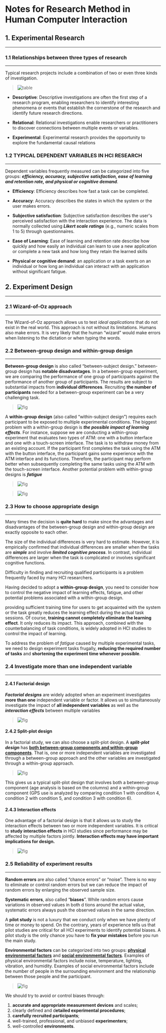 # Notes for Research Method in Human Computer Interaction



## 1. Experimental Research

----

### 1.1 Relationships between three types of research

---

Typical research projects include a combination of two or even three kinds of investigation.

>![table](./Pictures%20and%20Graphs/Relatationship_between_different_researchs.jpg "Relationship")

>
* __Descriptive__: Descriptive investigations are often the first step of a research program, enabling researchers to identify interesting phenomena or events that establish the cornerstone of the research and identify future research directions.
  
* __Relational__: Relational investigations enable researchers or practitioners to discover connections between multiple events or variables.
  
* __Experimental__: Experimental research provides the opportunity to explore the fundamental causal relations

>


### 1.2 TYPICAL DEPENDENT VARIABLES IN HCI RESEARCH

---

Dependent variables frequently measured can be categorized into five groups: __*efficiency, accuracy, subjective satisfaction, ease of learning and retention rate, and physical or cognitive demand*__.


>
* __Efficiency__: Efficiency describes how fast a task can be completed.
  
* __Accuracy__: Accuracy describes the states in which the system or the user makes errors.
  
* __Subjective satisfaction__: Subjective satisfaction describes the user's perceived satisfaction with the interaction experience. The data is normally collected using __*Likert scale ratings*__ (e.g., numeric scales from 1 to 5) through questionnaires.
  
* __Ease of Learning__: Ease of learning and retention rate describe how quickly and how easily an individual can learn to use a new application or complete a new task and how long they retain the learned skills

* __Physical or cognitive demand__: an application or a task exerts on an individual or how long an individual can interact with an application without significant fatigue.
>


## 2. Experiment Design

----
### 2.1 Wizard-of-Oz approach

---

The Wizard-of-Oz approach allows us to test *ideal applications* that do not exist in the real world. This approach is not without its limitations. Humans also make errors. It is very likely that the human “wizard” would make errors when listening to the dictation or when typing the words.


### 2.2 Between-group design and within-group design

---

> 
__Between-group design__ is also called “between-subject design.” between-group design has __notable disadvantages__. In a between-group experiment, we are comparing the performance of one group of participants against the performance of another group of participants. The results are subject to substantial impacts from __individual differences__. Recruiting __the number of participants__ needed for a between-group experiment can be a very challenging task. 

>![fig](./Pictures%20and%20Graphs/between-group_design.jpg "between-group design")


A __within-group design__ (also called “within-subject design”) requires each participant to be exposed to multiple experimental conditions. The biggest problem with a within-group design is __*the possible impact of learning effects*__. For instance, suppose we are conducting a within-group experiment that evaluates two types of ATM: one with a button interface and one with a touch-screen interface. The task is to withdraw money from an existing account. If the participant first completes the task using the ATM with the button interface, the participant gains some experience with the ATM interface and its functions. Therefore, the participant may perform better when subsequently completing the same tasks using the ATM with the touch-screen interface. Another potential problem with within-group designs is __*fatigue*__

>![fig](./Pictures%20and%20Graphs/within-group_design.jpg "between-group design")


>![fig](./Pictures%20and%20Graphs/Comparison_between_two_design.jpg "Comparison")

### 2.3 How to choose appropriate design

---

Many times the decision is **quite hard** to make since the advantages and disadvantages of the between-group design and within-group design are exactly opposite to each other.

The size of the individual differences is very hard to estimate. However, it is empirically confirmed that individual differences are smaller when the tasks are *__simple__* and involve *__limited cognitive process__*. In contrast, individual differences are larger when the task is complicated or involves significant cognitive functions.

Difficulty in finding and recruiting qualified participants is a problem frequently faced by many HCI researchers.


Having decided to adopt a **within-group design**, you need to consider how to control the negative impact of learning effects, fatigue, and other potential problems associated with a within-group design.


providing sufficient training time for users to get acquainted with the system or the task greatly reduces the learning effect during the actual task sessions. Of course, __training cannot completely eliminate the learning effect__. It only reduces its impact. This approach, combined with the counterbalancing of task conditions, is widely adopted in HCI studies to control the impact of learning.


To address the problem of *fatigue* caused by multiple experimental tasks, we need to design experiment tasks frugally, **reducing the required number of tasks** and **shortening the experiment time whenever possible**.



### 2.4 Investigate more than one independent variable

---

#### 2.4.1 Factorial design

***Factorial designs*** are widely adopted when an experiment investigates **more than one** independent variable or factor. It allows us to simultaneously investigate the impact of **all independent variables** as well as the ***interaction effects*** between multiple variables

>![fig](./Pictures%20and%20Graphs/factorial_design.jpg "Factorial design")


#### 2.4.2 Split-plot design

In a factorial study, we can also choose a split-plot design. A ***split-plot design*** has **<u>both between-group components and within-group components</u>**. That is, one or more independent variables are investigated through a between-group approach and the other variables are investigated through a within-group approach.


>![fig](./Pictures%20and%20Graphs/split_plot_design.jpg "split-plot design")


This gives us a typical split-plot design that involves both a between-group component (age analysis is based on the columns) and a within-group component (GPS use is analyzed by comparing condition 1 with condition 4, condition 2 with condition 5, and condition 3 with condition 6).


#### 2.4.3 Interaction effects


One advantage of a factorial design is that it allows us to study the interaction effects between two or more independent variables. It is critical to **study interaction effects** in HCI studies since performance may be affected by multiple factors jointly. **Interaction effects may have important implications for design.**


>![fig](./Pictures%20and%20Graphs/Interaction_effect.jpg "Interaction effect")


### 2.5 Reliability of experiment results

---

**Random errors** are also called “chance errors” or “noise”. There is no way to eliminate or control random errors but we can reduce the impact of random errors by enlarging the observed sample size.

**Systematic errors**, also called “**biases**”. While random errors cause variations in observed values in both d tions around the actual value, systematic errors always push the observed values in the same direction.

A **pilot study** is not a luxury that we conduct only when we have plenty of time or money to spend. On the contrary, years of experience tells us that pilot studies are critical for all HCI experiments to identify potential biases. A pilot study is the only chance you have to **fix your mistakes** before you run the main study.


**Environmental factors** can be categorized into two groups: <u>**physical environmental factors**</u> and <u>**social environmental factors**</u>. Examples of physical environmental factors include noise, temperature, lighting, vibration, and humidity. Examples of social environmental factors include the number of people in the surrounding environment and the relationship between those people and the participant.


>![fig](./Pictures%20and%20Graphs/Lifecycle_of_HCI_research.jpg "life cycle of HCI research")


We should try to avoid or control biases through:
1. **accurate and appropriate measurement devices** and scales; 
2. clearly defined and d**etailed experimental procedures**; 
3. **carefully recruited participants**; 
4. well-trained, professional, and unbiased **experimenters**; 
5. well-controlled **environments**.
